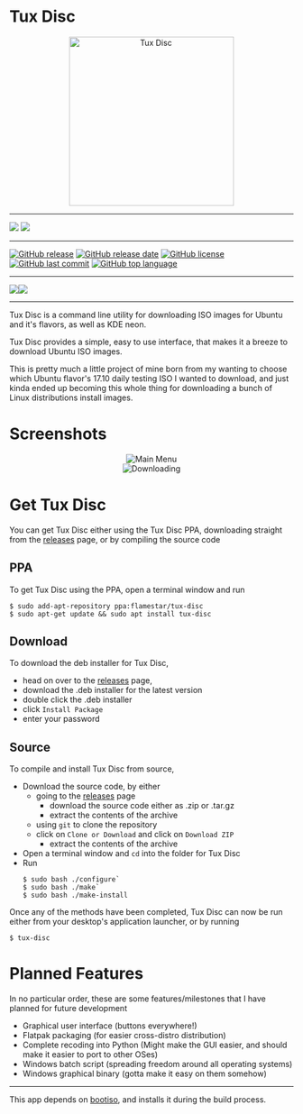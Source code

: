Tux Disc
========

<center><img src="https://github.com/Flamestar98/Tux-Disc/raw/version-2/tux-disc.png"
alt="Tux Disc" width="292" height="300" /></center>

---

[![](https://img.shields.io/badge/Mastodon-gray.svg?&style=for-the-badge&logo=mastodon)](https://niu.moe/@easthighNerd)
![](https://img.shields.io/badge/Matrix-@easthighnerd:ubports.chat-hotpink.svg?&style=for-the-badge&logo=matrix)

---

[![GitHub release](https://img.shields.io/github/release/Flamestar98/Tux-Disc.svg?&style=for-the-badge)](https://github.com/Flamestar98/Tux-Disc/releases/latest)
[![GitHub release date](https://img.shields.io/github/release-date/Flamestar98/Tux-Disc.svg?&style=for-the-badge)](https://github.com/Flamestar98/Tux-Disc/tree/version-2)
[![GitHub license](https://img.shields.io/github/license/Flamestar98/Tux-Disc.svg?&style=for-the-badge)](https://github.com/Flamestar98/Tux-Disc/blob/master/LICENSE)
[![GitHub last commit](https://img.shields.io/github/last-commit/Flamestar98/Tux-Disc/version-2.svg?&style=for-the-badge)](https://github.com/Flamestar98/Tux-Disc/commits/version-2)
[![GitHub top language](https://img.shields.io/github/languages/top/Flamestar98/Tux-Disc.svg?&style=for-the-badge&logo=linux)](https://github.com/Flamestar98/Tux-Disc/tree/version-2)

---

[![](https://img.shields.io/badge/Changelog-blue.svg?&style=for-the-badge)](https://github.com/Flamestar98/tux-disc/blob/version-2/CHANGELOG.md)[![](https://img.shields.io/badge/Distro%20List-brightgreen.svg?&style=for-the-badge)](https://github.com/Flamestar98/tux-disc/blob/version-2/distro-list.md)

---

Tux Disc is a command line utility for downloading ISO images for Ubuntu and it's flavors, as well as KDE neon.

Tux Disc provides a simple, easy to use interface, that makes it a breeze to download Ubuntu ISO images.

This is pretty much a little project of mine born from my wanting to choose which Ubuntu flavor's 17.10 daily testing ISO I wanted to download, and just kinda ended up becoming this whole thing for downloading a bunch of Linux distributions install images.

Screenshots
===========
<center><img src="https://github.com/Flamestar98/Tux-Disc/raw/version-2/screenshots/main-menu.png"
alt="Main Menu" /></center>
<center><img src="https://github.com/Flamestar98/Tux-Disc/raw/version-2/screenshots/downloading.png"
alt="Downloading" /></center>

Get Tux Disc
============
You can get Tux Disc either using the Tux Disc PPA, downloading straight from the [releases][2] page, or by compiling the source code

PPA
---
To get Tux Disc using the PPA, open a terminal window and run
```
$ sudo add-apt-repository ppa:flamestar/tux-disc
$ sudo apt-get update && sudo apt install tux-disc
```

Download
--------
To download the deb installer for Tux Disc,
* head on over to the [releases][2] page,
* download the .deb installer for the latest version
* double click the .deb installer
* click `Install Package`
* enter your password

Source
------
To compile and install Tux Disc from source,
* Download the source code, by either
  * going to the [releases][2] page
    * download the source code either as .zip or .tar.gz
    * extract the contents of the archive
  * using `git` to clone the repository
  * click on `Clone or Download` and click on `Download ZIP`
    * extract the contents of the archive
* Open a terminal window and `cd` into the folder for Tux Disc
* Run
  ```
  $ sudo bash ./configure`
  $ sudo bash ./make`
  $ sudo bash ./make-install
  ```


Once any of the methods have been completed, Tux Disc can now be run either from your desktop's application launcher, or by running
```
$ tux-disc
```

Planned Features
================

In no particular order, these are some features/milestones that I have planned for future development

* Graphical user interface (buttons everywhere!)
* Flatpak packaging (for easier cross-distro distribution)
* Complete recoding into Python (Might make the GUI easier, and should make it easier to port to other OSes)
* Windows batch script (spreading freedom around all operating systems)
* Windows graphical binary (gotta make it easy on them somehow)

---

This app depends on [bootiso][4], and installs it during the build process.

[1]: https://github.com/Flamestar98/tux-disc/blob/master/CHANGELOG.md
[2]: https://github.com/Flamestar98/tux-disc/releases
[3]: https://github.com/Flamestar98/tux-disc/blob/master/distro-list.md
[4]:https://github.com/jsamr/bootiso